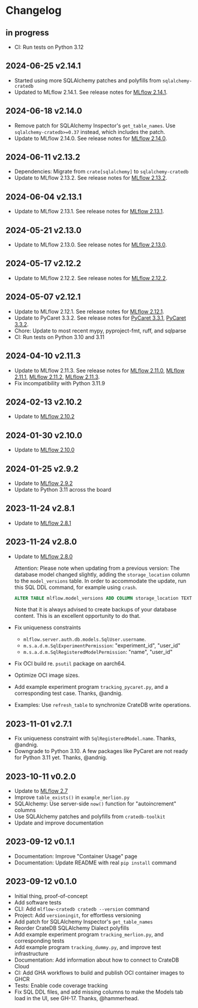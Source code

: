 # Changelog


## in progress
- CI: Run tests on Python 3.12

## 2024-06-25 v2.14.1
- Started using more SQLAlchemy patches and polyfills from `sqlalchemy-cratedb`
- Updated to MLflow 2.14.1. See release notes for
  [MLflow 2.14.1](https://github.com/mlflow/mlflow/releases/tag/v2.14.1).

## 2024-06-18 v2.14.0
- Remove patch for SQLAlchemy Inspector's `get_table_names`.
  Use `sqlalchemy-cratedb>=0.37` instead, which includes the patch.
- Update to MLflow 2.14.0. See release notes for
  [MLflow 2.14.0](https://github.com/mlflow/mlflow/releases/tag/v2.14.0).

## 2024-06-11 v2.13.2
- Dependencies: Migrate from `crate[sqlalchemy]` to `sqlalchemy-cratedb`
- Update to MLflow 2.13.2. See release notes for
  [MLflow 2.13.2](https://github.com/mlflow/mlflow/releases/tag/v2.13.2).

## 2024-06-04 v2.13.1
- Update to MLflow 2.13.1. See release notes for
  [MLflow 2.13.1](https://github.com/mlflow/mlflow/releases/tag/v2.13.1).

## 2024-05-21 v2.13.0
- Update to MLflow 2.13.0. See release notes for
  [MLflow 2.13.0](https://github.com/mlflow/mlflow/releases/tag/v2.13.0).

## 2024-05-17 v2.12.2
- Update to MLflow 2.12.2. See release notes for
  [MLflow 2.12.2](https://github.com/mlflow/mlflow/releases/tag/v2.12.2).

## 2024-05-07 v2.12.1
- Update to MLflow 2.12.1. See release notes for
  [MLflow 2.12.1](https://github.com/mlflow/mlflow/releases/tag/v2.12.1).
- Update to PyCaret 3.3.2. See release notes for
  [PyCaret 3.3.1](https://github.com/pycaret/pycaret/releases/tag/3.3.1),
  [PyCaret 3.3.2](https://github.com/pycaret/pycaret/releases/tag/3.3.2).
- Chore: Update to most recent mypy, pyproject-fmt, ruff, and sqlparse
- CI: Run tests on Python 3.10 and 3.11

## 2024-04-10 v2.11.3
- Update to MLflow 2.11.3. See release notes for
  [MLflow 2.11.0](https://github.com/mlflow/mlflow/releases/tag/v2.11.0),
  [MLflow 2.11.1](https://github.com/mlflow/mlflow/releases/tag/v2.11.1),
  [MLflow 2.11.2](https://github.com/mlflow/mlflow/releases/tag/v2.11.2),
  [MLflow 2.11.3](https://github.com/mlflow/mlflow/releases/tag/v2.11.3).
- Fix incompatibility with Python 3.11.9

## 2024-02-13 v2.10.2
- Update to [MLflow 2.10.2](https://github.com/mlflow/mlflow/releases/tag/v2.10.2)

## 2024-01-30 v2.10.0
- Update to [MLflow 2.10.0](https://github.com/mlflow/mlflow/releases/tag/v2.10.0)

## 2024-01-25 v2.9.2
- Update to [MLflow 2.9.2](https://github.com/mlflow/mlflow/releases/tag/v2.9.2)
- Update to Python 3.11 across the board

## 2023-11-24 v2.8.1
- Update to [MLflow 2.8.1](https://github.com/mlflow/mlflow/releases/tag/v2.8.1)

## 2023-11-24 v2.8.0
- Update to [MLflow 2.8.0](https://github.com/mlflow/mlflow/releases/tag/v2.8.0)

  Attention: Please note when updating from a previous version:
  The database model changed slightly, adding the `storage_location`
  column to the `model_versions` table. In order to accommodate the
  update, run this SQL DDL command, for example using `crash`.
  ```sql
  ALTER TABLE mlflow.model_versions ADD COLUMN storage_location TEXT NULL;
  ```
  Note that it is always advised to create backups of your database content.
  This is an excellent opportunity to do that.

- Fix uniqueness constraints
  - `mlflow.server.auth.db.models.SqlUser.username`.
  - `m.s.a.d.m.SqlExperimentPermission`: "experiment_id", "user_id"
  - `m.s.a.d.m.SqlRegisteredModelPermission`: "name", "user_id"
- Fix OCI build re. `psutil` package on aarch64.
- Optimize OCI image sizes.
- Add example experiment program `tracking_pycaret.py`, and a corresponding
  test case. Thanks, @andnig.
- Examples: Use `refresh_table` to synchronize CrateDB write operations.

## 2023-11-01 v2.7.1
- Fix uniqueness constraint with `SqlRegisteredModel.name`. Thanks, @andnig.
- Downgrade to Python 3.10. A few packages like PyCaret are not ready for
  Python 3.11 yet. Thanks, @andnig.

## 2023-10-11 v0.2.0
- Update to [MLflow 2.7](https://github.com/mlflow/mlflow/releases/tag/v2.7.0)
- Improve `table_exists()` in `example_merlion.py`
- SQLAlchemy: Use server-side `now()` function for "autoincrement" columns
- Use SQLAlchemy patches and polyfills from `cratedb-toolkit`
- Update and improve documentation

## 2023-09-12 v0.1.1
- Documentation: Improve "Container Usage" page
- Documentation: Update README with real `pip install` command

## 2023-09-12 v0.1.0
- Initial thing, proof-of-concept
- Add software tests
- CLI: Add `mlflow-cratedb cratedb --version` command
- Project: Add `versioningit`, for effortless versioning
- Add patch for SQLAlchemy Inspector's `get_table_names`
- Reorder CrateDB SQLAlchemy Dialect polyfills
- Add example experiment program `tracking_merlion.py`, and corresponding tests
- Add example program `tracking_dummy.py`, and improve test infrastructure
- Documentation: Add information about how to connect to CrateDB Cloud
- CI: Add GHA workflows to build and publish OCI container images to GHCR
- Tests: Enable code coverage tracking
- Fix SQL DDL files, and add missing columns to make the Models tab load in the UI,
  see GH-17. Thanks, @hammerhead.

